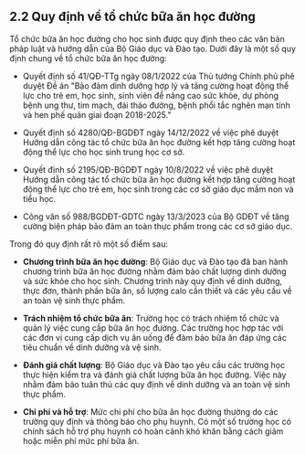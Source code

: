 ## 2.2 Quy định về tổ chức bữa ăn học đường

Tổ chức bữa ăn học đường cho học sinh được quy định theo các văn bản pháp luật và hướng dẫn của Bộ Giáo dục và Đào tạo. Dưới đây là một số quy định chung về tổ chức bữa ăn học đường:

- Quyết định số 41/QĐ-TTg ngày 08/1/2022 của Thủ tướng Chính phủ phê duyệt Đề án "Bảo đảm dinh dưỡng hợp lý và tăng cường hoạt động thể lực cho trẻ em, học sinh, sinh viên để nâng cao sức khỏe, dự phòng bệnh ung thư, tim mạch, đái tháo đường, bệnh phổi tắc nghẽn mạn tính và hen phế quản giai đoạn 2018-2025."

- Quyết định số 4280/QĐ-BGDĐT ngày 14/12/2022 về việc phê duyệt Hướng dẫn công tác tổ chức bữa ăn học đường kết hợp tăng cường hoạt động thể lực cho học sinh trung học cơ sở.

- Quyết định số 2195/QĐ-BGDĐT ngày 10/8/2022 về việc phê duyệt Hướng dẫn công tác tổ chức bữa ăn học đường kết hợp tăng cường hoạt động thể lực cho trẻ em, học sinh trong các cơ sở giáo dục mầm non và tiểu học.

- Công văn số 988/BGDĐT-GDTC ngày 13/3/2023 của Bộ GDĐT về tăng cường biện pháp bảo đảm an toàn thực phẩm trong các cơ sở giáo dục.

Trong đó quy định rất rõ một số điểm sau:

- **Chương trình bữa ăn học đường**: Bộ Giáo dục và Đào tạo đã ban hành chương trình bữa ăn học đường nhằm đảm bảo chất lượng dinh dưỡng và sức khỏe cho học sinh. Chương trình này quy định về dinh dưỡng, thực đơn, thành phần bữa ăn, số lượng calo cần thiết và các yêu cầu về an toàn vệ sinh thực phẩm.

- **Trách nhiệm tổ chức bữa ăn**: Trường học có trách nhiệm tổ chức và quản lý việc cung cấp bữa ăn học đường. Các trường học hợp tác với các đơn vị cung cấp dịch vụ ăn uống để đảm bảo bữa ăn đáp ứng các tiêu chuẩn về dinh dưỡng và vệ sinh.

- **Đánh giá chất lượng**: Bộ Giáo dục và Đào tạo yêu cầu các trường học thực hiện kiểm tra và đánh giá chất lượng bữa ăn học đường. Việc này nhằm đảm bảo tuân thủ các quy định về dinh dưỡng và an toàn vệ sinh thực phẩm.

- **Chi phí và hỗ trợ**: Mức chi phí cho bữa ăn học đường thường do các trường quy định và thông báo cho phụ huynh. Có một số trường học có chính sách hỗ trợ phụ huynh có hoàn cảnh khó khăn bằng cách giảm hoặc miễn phí mức phí bữa ăn.